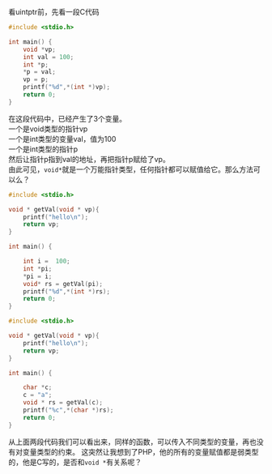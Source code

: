 看uintptr前，先看一段C代码

```c
#include <stdio.h>

int main() {
    void *vp;
    int val = 100;
    int *p;
    *p = val;
    vp = p;
    printf("%d",*(int *)vp);
    return 0;
}
```
在这段代码中，已经产生了3个变量。   
一个是void类型的指针vp  
一个是int类型的变量val，值为100  
一个是int类型的指针p  
然后让指针p指到val的地址，再把指针p赋给了vp。  
由此可见，`void*`就是一个万能指针类型，任何指针都可以赋值给它。那么方法可以么？  

```c
#include <stdio.h>

void * getVal(void * vp){
    printf("hello\n");
    return vp;
}

int main() {

    int i =  100;
    int *pi;
    *pi = i;
    void* rs = getVal(pi);
    printf("%d",*(int *)rs);
    return 0;
}
```

```c
#include <stdio.h>

void * getVal(void * vp){
    printf("hello\n");
    return vp;
}

int main() {

    char *c;
    c = "a";
    void * rs = getVal(c);
    printf("%c",*(char *)rs);
    return 0;
}
```
从上面两段代码我们可以看出来，同样的函数，可以传入不同类型的变量，再也没有对变量类型的约束。
这突然让我想到了PHP，他的所有的变量赋值都是弱类型的，他是C写的，是否和`void *`有关系呢？
